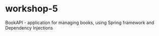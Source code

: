 # workshop-5
BookAPI - application for managing books, using Spring framework and Dependency Injections
